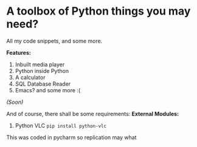 # A toolbox of Python things you may need?
All my code snippets, and some more.

**Features:**
1. Inbuilt media player
2. Python inside Python
3. A calculator
4. SQL Database Reader
5. Emacs?
   and some more :(

*(Soon)*

And of course, there shall be some requirements:
**External Modules:**
1. Python VLC `pip install python-vlc`

This was coded in pycharm so replication may what
